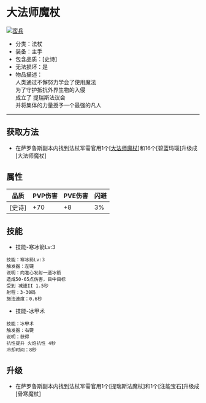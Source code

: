 # 大法师魔杖
<a href="https://ibb.co/nnFF1qJ"><img src="https://i.ibb.co/Yyxxd4s/image.png" alt="蛮兵" border="0"></a>
* 分类：法杖
* 装备：主手
* 包含品质：[史诗]
* 无法损坏：是
* 物品描述：<br/>人类通过不懈努力学会了使用魔法<br/>为了守护抵抗外界生物的入侵<br/>成立了 提瑞斯法议会<br/>并将集体的力量授予一个最强的凡人
---
## 获取方法
* 在萨罗鲁斯副本内找到法杖军需官用1个[<a href="https://github.com/LeafletXD/Minecraft-Yuanchu-Server-Wiki/blob/main/Wiki/RPG%E9%81%93%E5%85%B7/%E8%BF%9C%E7%A8%8B%E6%AD%A6%E5%99%A8/%E6%B3%95%E6%9D%96/%E5%A4%A7%E6%B3%95%E5%B8%88%E9%AD%94%E6%9D%96.md">大法师魔杖<a/>]和16个[碧蓝玛瑙]升级成[大法师魔杖]
## 属性
|品质|PVP伤害|PVE伤害|闪避|
|----|----|----|----|
|[史诗]|+70|+8|3%|
## 技能
* 技能-寒冰箭Lv:3
```
技能：寒冰箭Lv:3
触发器：左键
说明：向准心发射一道冰箭
造成50-65点伤害，目中目标
受到 减速II 1.5秒
射程：3-30码
施法速度：0.6秒
```
* 技能-冰甲术
```
技能：冰甲术
触发器：右键
说明：获得
抗性提升 火焰抗性 4秒
冷却时间：8秒
```
## 升级
* 在萨罗鲁斯副本内找到法杖军需官用1个[提瑞斯法魔杖]和1个[注能宝石]升级成[骨寒魔杖]
